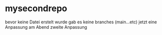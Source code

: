 # mysecondrepo
bevor keine Datei erstelt wurde gab es keine branches (main...etc)
jetzt eine Anpassung am Abend
zweite Anpassung